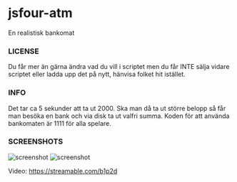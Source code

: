 # jsfour-atm
En realistisk bankomat

### LICENSE
Du får mer än gärna ändra vad du vill i scriptet men du får INTE sälja vidare scriptet eller ladda upp det på nytt, hänvisa folket hit istället.

### INFO
Det tar ca 5 sekunder att ta ut 2000. Ska man då ta ut större belopp så får man besöka en bank och via disk ta ut valfri summa.
Koden för att använda bankomaten är 1111 för alla spelare.

### SCREENSHOTS
![screenshot](https://i.gyazo.com/c97621f5ea7291c97eeca77197b83e6c.png)
![screenshot](https://i.gyazo.com/3da3bf7dff1af26317aa95d863ccaeea.png)


Video: https://streamable.com/b1p2d
